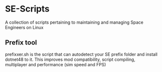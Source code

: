 # SE-Scripts
A collection of scripts pertaining to maintaining and managing Space Engineers on Linux


## Prefix tool
prefixxer.sh is the script that can autodetect your SE prefix folder and install dotnet48 to it.
This improves mod compatibility, script compiling, multiplayer and performance (sim speed and FPS)


##
